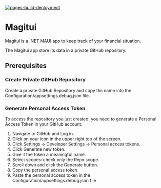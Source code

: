 [![pages-build-deployment](https://github.com/bartvanhoey/Magitui/actions/workflows/pages/pages-build-deployment/badge.svg)](https://github.com/bartvanhoey/Magitui/actions/workflows/pages/pages-build-deployment)

# Magitui

Magitui is a .NET MAUI app to keep track of your financial situation.

The Magitui app store its data in a private GitHub repository.

## Prerequisites

### Create Private GitHub Repository

Create a private GitHub Repository and copy the name into the Configuration/appsettings.debug.json file.

### Generate Personal Access Token

To access the repository you just created, you need to generate a Personal Access Token in your GitHub account.

1. Navigate to GitHub and Log in. 
2. Click on your icon in the upper right top of the screen.
3. Click Settings -> Developer Settings -> Personal access tokens.
4. Click Generate new token.
5. Give it the token a meaningful name.
6. Select scopes: check only the Repo scope.
7. Scroll down and click the Generate button.
8. Copy the personal access token.
9. Paste the personal access token in the Configuration/appsettings.debug.json file








